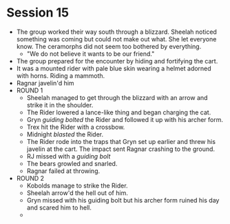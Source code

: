 # Session 15

* The group worked their way south through a blizzard. Sheelah noticed something was coming but could not make out what. She let everyone know. The ceramorphs did not seem too bothered by everything.
	* "We do not believe it wants to be our friend."
* The group prepared for the encounter by hiding and fortifying the cart.
* It was a mounted rider with pale blue skin wearing a helmet adorned with horns. Riding a mammoth.
* Ragnar javelin'd him
* ROUND 1
	* Sheelah managed to get through the blizzard with an arrow and strike it in the shoulder.
	* The Rider lowered a lance-like thing and began charging the cat.
	* Gryn _guiding bolted_ the Rider and followed it up with his archer form.
	* Trex hit the Rider with a crossbow.
	* Midnight _blasted_ the Rider.
	* The Rider rode into the traps that Gryn set up earlier and threw his javelin at the cart. The impact sent Ragnar crashing to the ground.
	* RJ missed with a _guiding bolt_
	* The bears growled and snarled.
	* Ragnar failed at throwing.
* ROUND 2
	* Kobolds manage to strike the Rider.
	* Sheelah arrow'd the hell out of him.
	* Gryn missed with his guiding bolt but his archer form ruined his day and scared him to hell.
	* 
<!--stackedit_data:
eyJoaXN0b3J5IjpbLTIxMDAwODY2NzQsLTM4NDIwNTU5Miw1MT
QwMDcwOTIsMTc2Nzk2MTA5MiwtMTU5NzU1ODAxOCwxNzExOTM2
NzYzLDc3NjM3ODQyOCwtMjAzMDYxNDg5MSwyMDgzMDg1MTU5XX
0=
-->